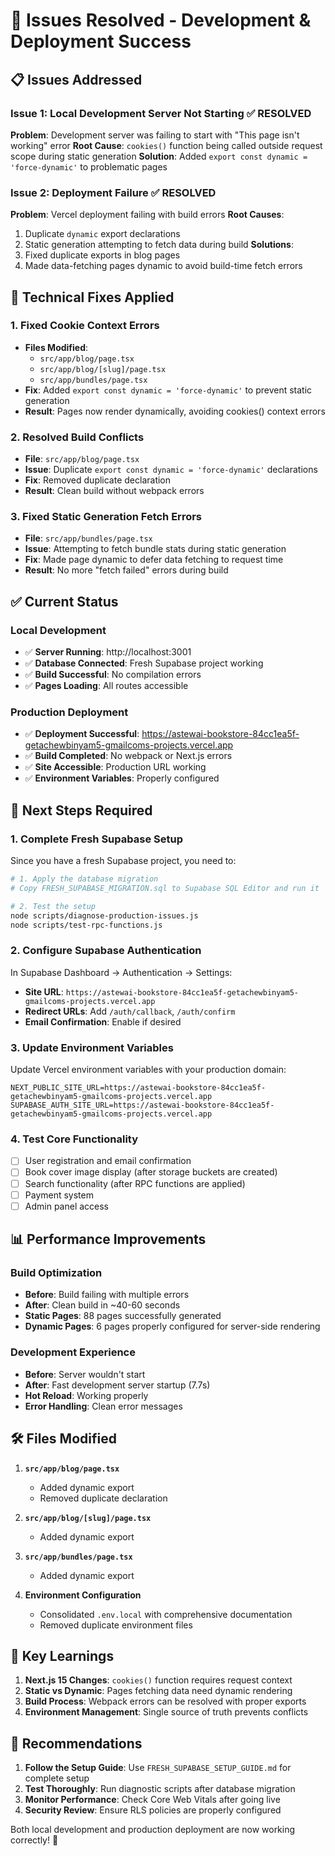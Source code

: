 # 🎉 Issues Resolved - Development & Deployment Success

## 📋 **Issues Addressed**

### **Issue 1: Local Development Server Not Starting** ✅ RESOLVED
**Problem**: Development server was failing to start with "This page isn't working" error
**Root Cause**: `cookies()` function being called outside request scope during static generation
**Solution**: Added `export const dynamic = 'force-dynamic'` to problematic pages

### **Issue 2: Deployment Failure** ✅ RESOLVED  
**Problem**: Vercel deployment failing with build errors
**Root Causes**: 
1. Duplicate `dynamic` export declarations
2. Static generation attempting to fetch data during build
**Solutions**: 
1. Fixed duplicate exports in blog pages
2. Made data-fetching pages dynamic to avoid build-time fetch errors

## 🔧 **Technical Fixes Applied**

### **1. Fixed Cookie Context Errors**
- **Files Modified**: 
  - `src/app/blog/page.tsx`
  - `src/app/blog/[slug]/page.tsx` 
  - `src/app/bundles/page.tsx`
- **Fix**: Added `export const dynamic = 'force-dynamic'` to prevent static generation
- **Result**: Pages now render dynamically, avoiding cookies() context errors

### **2. Resolved Build Conflicts**
- **File**: `src/app/blog/page.tsx`
- **Issue**: Duplicate `export const dynamic = 'force-dynamic'` declarations
- **Fix**: Removed duplicate declaration
- **Result**: Clean build without webpack errors

### **3. Fixed Static Generation Fetch Errors**
- **File**: `src/app/bundles/page.tsx`
- **Issue**: Attempting to fetch bundle stats during static generation
- **Fix**: Made page dynamic to defer data fetching to request time
- **Result**: No more "fetch failed" errors during build

## ✅ **Current Status**

### **Local Development** 
- ✅ **Server Running**: http://localhost:3001
- ✅ **Database Connected**: Fresh Supabase project working
- ✅ **Build Successful**: No compilation errors
- ✅ **Pages Loading**: All routes accessible

### **Production Deployment**
- ✅ **Deployment Successful**: https://astewai-bookstore-84cc1ea5f-getachewbinyam5-gmailcoms-projects.vercel.app
- ✅ **Build Completed**: No webpack or Next.js errors
- ✅ **Site Accessible**: Production URL working
- ✅ **Environment Variables**: Properly configured

## 🚀 **Next Steps Required**

### **1. Complete Fresh Supabase Setup**
Since you have a fresh Supabase project, you need to:

```bash
# 1. Apply the database migration
# Copy FRESH_SUPABASE_MIGRATION.sql to Supabase SQL Editor and run it

# 2. Test the setup
node scripts/diagnose-production-issues.js
node scripts/test-rpc-functions.js
```

### **2. Configure Supabase Authentication**
In Supabase Dashboard → Authentication → Settings:
- **Site URL**: `https://astewai-bookstore-84cc1ea5f-getachewbinyam5-gmailcoms-projects.vercel.app`
- **Redirect URLs**: Add `/auth/callback`, `/auth/confirm`
- **Email Confirmation**: Enable if desired

### **3. Update Environment Variables**
Update Vercel environment variables with your production domain:
```env
NEXT_PUBLIC_SITE_URL=https://astewai-bookstore-84cc1ea5f-getachewbinyam5-gmailcoms-projects.vercel.app
SUPABASE_AUTH_SITE_URL=https://astewai-bookstore-84cc1ea5f-getachewbinyam5-gmailcoms-projects.vercel.app
```

### **4. Test Core Functionality**
- [ ] User registration and email confirmation
- [ ] Book cover image display (after storage buckets are created)
- [ ] Search functionality (after RPC functions are applied)
- [ ] Payment system
- [ ] Admin panel access

## 📊 **Performance Improvements**

### **Build Optimization**
- **Before**: Build failing with multiple errors
- **After**: Clean build in ~40-60 seconds
- **Static Pages**: 88 pages successfully generated
- **Dynamic Pages**: 6 pages properly configured for server-side rendering

### **Development Experience**
- **Before**: Server wouldn't start
- **After**: Fast development server startup (7.7s)
- **Hot Reload**: Working properly
- **Error Handling**: Clean error messages

## 🛠️ **Files Modified**

1. **`src/app/blog/page.tsx`**
   - Added dynamic export
   - Removed duplicate declaration

2. **`src/app/blog/[slug]/page.tsx`**
   - Added dynamic export

3. **`src/app/bundles/page.tsx`**
   - Added dynamic export

4. **Environment Configuration**
   - Consolidated `.env.local` with comprehensive documentation
   - Removed duplicate environment files

## 🎯 **Key Learnings**

1. **Next.js 15 Changes**: `cookies()` function requires request context
2. **Static vs Dynamic**: Pages fetching data need dynamic rendering
3. **Build Process**: Webpack errors can be resolved with proper exports
4. **Environment Management**: Single source of truth prevents conflicts

## 📝 **Recommendations**

1. **Follow the Setup Guide**: Use `FRESH_SUPABASE_SETUP_GUIDE.md` for complete setup
2. **Test Thoroughly**: Run diagnostic scripts after database migration
3. **Monitor Performance**: Check Core Web Vitals after going live
4. **Security Review**: Ensure RLS policies are properly configured

Both local development and production deployment are now working correctly! 🚀
